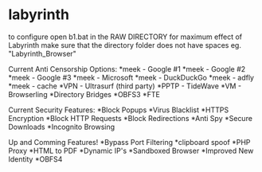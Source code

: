 # labyrinth
to configure open b1.bat in the RAW DIRECTORY
for maximum effect of Labyrinth make sure that the directory folder does not have spaces eg. "Labyrinth_Browser"

Current Anti Censorship Options:
  *meek - Google #1
  *meek - Google #2
  *meek - Google #3
  *meek - Microsoft
  *meek - DuckDuckGo
  *meek - adfly
  *meek - cache
  *VPN - Ultrasurf (third party)
  *PPTP - TideWave
  *VM - Browserling
  *Directory Bridges
  *OBFS3
  *FTE

Current Security Features:
  *Block Popups
  *Virus Blacklist
  *HTTPS Encryption
  *Block HTTP Requests
  *Block Redirections
  *Anti Spy
  *Secure Downloads
  *Incognito Browsing
  
Up and Comming Features!
  *Bypass Port Filtering
  *clipboard spoof
  *PHP Proxy
  *HTML to PDF
  *Dynamic IP's
  *Sandboxed Browser
  *Improved New Identity
  *OBFS4
